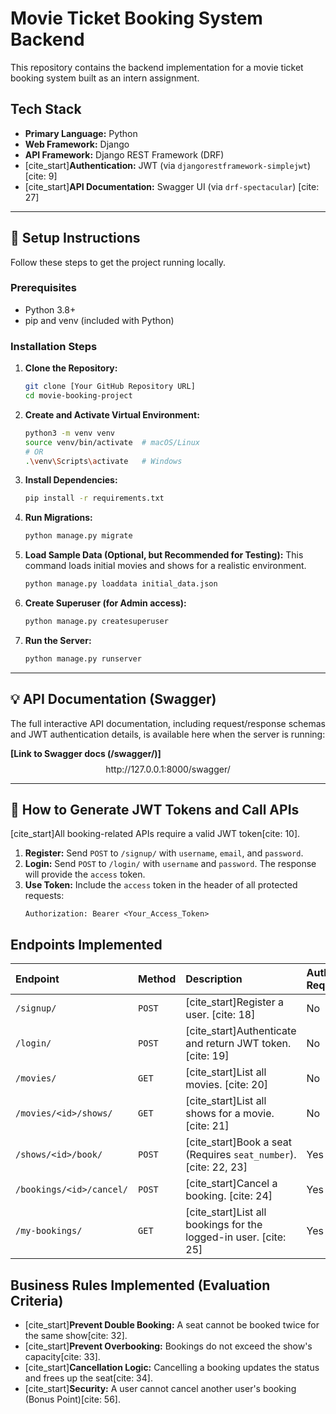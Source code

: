 # Movie Ticket Booking System Backend

This repository contains the backend implementation for a movie ticket booking system built as an intern assignment.

## Tech Stack
* **Primary Language:** Python
* **Web Framework:** Django
* **API Framework:** Django REST Framework (DRF)
* [cite_start]**Authentication:** JWT (via `djangorestframework-simplejwt`) [cite: 9]
* [cite_start]**API Documentation:** Swagger UI (via `drf-spectacular`) [cite: 27]

---

## 🚀 Setup Instructions

Follow these steps to get the project running locally.

### Prerequisites
* Python 3.8+
* pip and venv (included with Python)

### Installation Steps

1.  **Clone the Repository:**
    ```bash
    git clone [Your GitHub Repository URL]
    cd movie-booking-project 
    ```

2.  **Create and Activate Virtual Environment:**
    ```bash
    python3 -m venv venv
    source venv/bin/activate  # macOS/Linux
    # OR
    .\venv\Scripts\activate   # Windows
    ```

3.  **Install Dependencies:**
    ```bash
    pip install -r requirements.txt
    ```

4.  **Run Migrations:**
    ```bash
    python manage.py migrate
    ```

5.  **Load Sample Data (Optional, but Recommended for Testing):**
    This command loads initial movies and shows for a realistic environment.
    ```bash
    python manage.py loaddata initial_data.json
    ```

6.  **Create Superuser (for Admin access):**
    ```bash
    python manage.py createsuperuser
    ```

7.  **Run the Server:**
    ```bash
    python manage.py runserver
    ```

---

## 💡 API Documentation (Swagger)

The full interactive API documentation, including request/response schemas and JWT authentication details, is available here when the server is running:

**[Link to Swagger docs (/swagger/)]**
$$\text{http://127.0.0.1:8000/swagger/}$$

---

## 🔑 How to Generate JWT Tokens and Call APIs

[cite_start]All booking-related APIs require a valid JWT token[cite: 10].

1.  **Register:** Send `POST` to `/signup/` with `username`, `email`, and `password`.
2.  **Login:** Send `POST` to `/login/` with `username` and `password`. The response will provide the `access` token.
3.  **Use Token:** Include the `access` token in the header of all protected requests:
    ```
    Authorization: Bearer <Your_Access_Token>
    ```

## Endpoints Implemented

| Endpoint | Method | Description | Auth Required |
| :--- | :--- | :--- | :--- |
| `/signup/` | `POST` | [cite_start]Register a user. [cite: 18] | No |
| `/login/` | `POST` | [cite_start]Authenticate and return JWT token. [cite: 19] | No |
| `/movies/` | `GET` | [cite_start]List all movies. [cite: 20] | No |
| `/movies/<id>/shows/`| `GET` | [cite_start]List all shows for a movie. [cite: 21] | No |
| `/shows/<id>/book/` | `POST` | [cite_start]Book a seat (Requires `seat_number`). [cite: 22, 23] | Yes |
| `/bookings/<id>/cancel/`| `POST` | [cite_start]Cancel a booking. [cite: 24] | Yes |
| `/my-bookings/` | `GET` | [cite_start]List all bookings for the logged-in user. [cite: 25] | Yes |

## Business Rules Implemented (Evaluation Criteria)
* [cite_start]**Prevent Double Booking:** A seat cannot be booked twice for the same show[cite: 32].
* [cite_start]**Prevent Overbooking:** Bookings do not exceed the show's capacity[cite: 33].
* [cite_start]**Cancellation Logic:** Cancelling a booking updates the status and frees up the seat[cite: 34].
* [cite_start]**Security:** A user cannot cancel another user's booking (Bonus Point)[cite: 56].